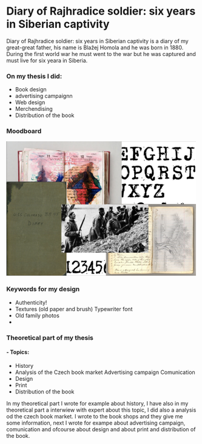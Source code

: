 # Diary of Rajhradice soldier: six years in Siberian captivity
Diary of Rajhradice soldier: six years in Siberian captivity is a diary of my great-great father, his name is Blažej Homola and he was born in 1880. During the first world war he must went to the war but he was captured and must live for six yeara in Siberia.
### On my thesis I did:
- Book design
- advertising campaignn
- Web design
- Merchendising
- Distribution of the book

### Moodboard
<img src="./final images/moodboard.png" alt="moodboard.png" width="500"/>

### Keywords for my design
- Authenticity!
- Textures (old paper and brush) Typewriter font
- Old family photos
- 
### Theoretical part of my thesis
#### - Topics:
- History
- Analysis of the Czech book market Advertising campaign Comunication
- Design
- Print
- Distribution of the book

In my theoretical part I wrote for example about history, I have also in my theoretical part a interwiew with expert about this topic, I did also a analysis od the czech book market. I wrote to the book shops and they give me some information, next I wrote for exampe about advertising campaign, comunication and ofcourse about design and about print and distribution of the book.

